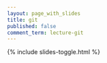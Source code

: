 ```yaml
---
layout: page_with_slides
title: git
published: false
comment_term: lecture-git
---
```


{% include slides-toggle.html %}
